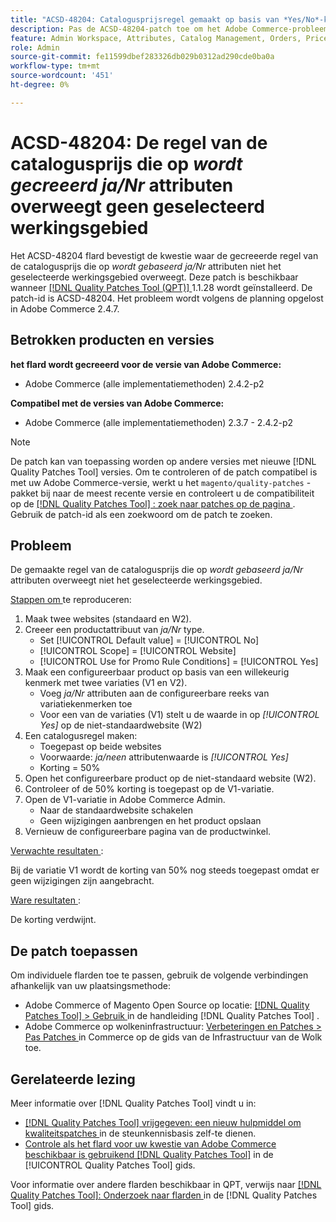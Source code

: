 ```yaml
---
title: "ACSD-48204: Catalogusprijsregel gemaakt op basis van *Yes/No*-kenmerk houdt geen rekening met geselecteerd bereik"
description: Pas de ACSD-48204-patch toe om het Adobe Commerce-probleem op te lossen waarbij de regel voor catalogusprijzen die is gemaakt op basis van het kenmerk *Yes/No*, geen rekening houdt met het geselecteerde bereik.
feature: Admin Workspace, Attributes, Catalog Management, Orders, Price Rules
role: Admin
source-git-commit: fe11599dbef283326db029b0312ad290cde0ba0a
workflow-type: tm+mt
source-wordcount: '451'
ht-degree: 0%

---
```


# ACSD-48204: De regel van de catalogusprijs die op *wordt gecreeerd ja/Nr* attributen overweegt geen geselecteerd werkingsgebied

Het ACSD-48204 flard bevestigt de kwestie waar de gecreeerde regel van de catalogusprijs die op *wordt gebaseerd ja/Nr* attributen niet het geselecteerde werkingsgebied overweegt. Deze patch is beschikbaar wanneer [[!DNL Quality Patches Tool (QPT)] ](https://experienceleague.adobe.com/en/docs/commerce-knowledge-base/kb/announcements/commerce-announcements/magento-quality-patches-released-new-tool-to-self-serve-quality-patches) 1.1.28 wordt geïnstalleerd. De patch-id is ACSD-48204. Het probleem wordt volgens de planning opgelost in Adobe Commerce 2.4.7.

## Betrokken producten en versies

**het flard wordt gecreeerd voor de versie van Adobe Commerce:**

* Adobe Commerce (alle implementatiemethoden) 2.4.2-p2

**Compatibel met de versies van Adobe Commerce:**

* Adobe Commerce (alle implementatiemethoden) 2.3.7 - 2.4.2-p2

>[!NOTE]
>
>De patch kan van toepassing worden op andere versies met nieuwe [!DNL Quality Patches Tool] versies. Om te controleren of de patch compatibel is met uw Adobe Commerce-versie, werkt u het `magento/quality-patches` -pakket bij naar de meest recente versie en controleert u de compatibiliteit op de [[!DNL Quality Patches Tool] : zoek naar patches op de pagina ](https://experienceleague.adobe.com/tools/commerce-quality-patches/index.html) . Gebruik de patch-id als een zoekwoord om de patch te zoeken.

## Probleem

De gemaakte regel van de catalogusprijs die op *wordt gebaseerd ja/Nr* attributen overweegt niet het geselecteerde werkingsgebied.

<u> Stappen om </u> te reproduceren:

1. Maak twee websites (standaard en W2).
1. Creeer een productattribuut van *ja/Nr* type.
   * Set [!UICONTROL Default value] = [!UICONTROL No]
   * [!UICONTROL Scope] = [!UICONTROL Website]
   * [!UICONTROL Use for Promo Rule Conditions] = [!UICONTROL Yes]
1. Maak een configureerbaar product op basis van een willekeurig kenmerk met twee variaties (V1 en V2).
   * Voeg *ja/Nr* attributen aan de configureerbare reeks van variatiekenmerken toe
   * Voor een van de variaties (V1) stelt u de waarde in op *[!UICONTROL Yes]* op de niet-standaardwebsite (W2)
1. Een catalogusregel maken:
   * Toegepast op beide websites
   * Voorwaarde: *ja/neen* attributenwaarde is *[!UICONTROL Yes]*
   * Korting = 50%
1. Open het configureerbare product op de niet-standaard website (W2).
1. Controleer of de 50% korting is toegepast op de V1-variatie.
1. Open de V1-variatie in Adobe Commerce Admin.
   * Naar de standaardwebsite schakelen
   * Geen wijzigingen aanbrengen en het product opslaan
1. Vernieuw de configureerbare pagina van de productwinkel.

<u> Verwachte resultaten </u>:

Bij de variatie V1 wordt de korting van 50% nog steeds toegepast omdat er geen wijzigingen zijn aangebracht.

<u> Ware resultaten </u>:

De korting verdwijnt.

## De patch toepassen

Om individuele flarden toe te passen, gebruik de volgende verbindingen afhankelijk van uw plaatsingsmethode:

* Adobe Commerce of Magento Open Source op locatie: [[!DNL Quality Patches Tool]  > Gebruik ](/help/tools/quality-patches-tool/usage.md) in de handleiding [!DNL Quality Patches Tool] .
* Adobe Commerce op wolkeninfrastructuur: [ Verbeteringen en Patches > Pas Patches ](https://experienceleague.adobe.com/docs/commerce-cloud-service/user-guide/develop/upgrade/apply-patches.html) in Commerce op de gids van de Infrastructuur van de Wolk toe.

## Gerelateerde lezing

Meer informatie over [!DNL Quality Patches Tool] vindt u in:

* [[!DNL Quality Patches Tool]  vrijgegeven: een nieuw hulpmiddel om kwaliteitspatches ](https://experienceleague.adobe.com/en/docs/commerce-knowledge-base/kb/announcements/commerce-announcements/magento-quality-patches-released-new-tool-to-self-serve-quality-patches) in de steunkennisbasis zelf-te dienen.
* [ Controle als het flard voor uw kwestie van Adobe Commerce beschikbaar is gebruikend  [!DNL Quality Patches Tool]](/help/tools/quality-patches-tool/patches-available-in-qpt/check-patch-for-magento-issue-with-magento-quality-patches.md) in de [!UICONTROL Quality Patches Tool] gids.


Voor informatie over andere flarden beschikbaar in QPT, verwijs naar [[!DNL Quality Patches Tool]: Onderzoek naar flarden ](https://experienceleague.adobe.com/tools/commerce-quality-patches/index.html) in de [!DNL Quality Patches Tool] gids.
